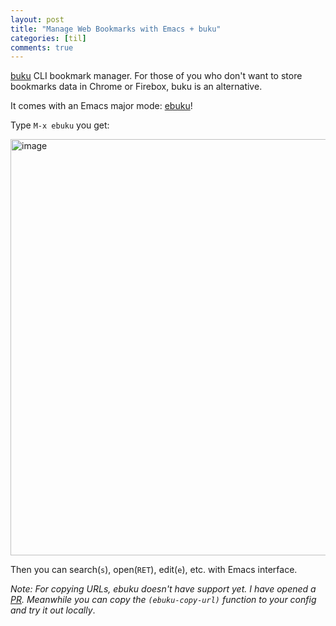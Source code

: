 ```yaml
---
layout: post
title: "Manage Web Bookmarks with Emacs + buku"
categories: [til]
comments: true
---
```


[buku](https://github.com/jarun/buku) CLI bookmark manager. For those of you who don't want to store bookmarks data in Chrome or Firebox, buku is an alternative.

It comes with an Emacs major mode: [ebuku](https://github.com/flexibeast/ebuku)!

Type `M-x ebuku` you get:

<img width="666" alt="image" src="https://user-images.githubusercontent.com/2715151/135387096-d11c26ea-773f-407d-86d4-f67a5554b908.png">

Then you can search(`s`), open(`RET`), edit(`e`), etc. with Emacs interface.

_Note: For copying URLs, ebuku doesn't have support yet. I have opened a [PR](https://github.com/flexibeast/ebuku/pull/19/files). Meanwhile you can copy the `(ebuku-copy-url)` function to your config and try it out locally_.